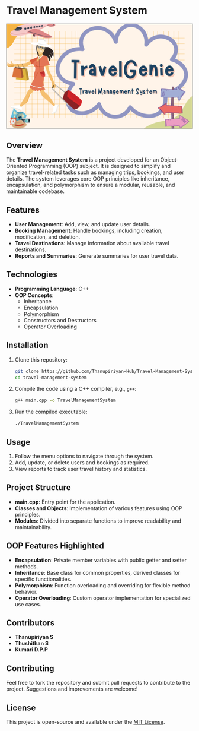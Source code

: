 # Travel Management System

![Travel Management System Logo](TravelgenPNG.PNG)

## Overview
The **Travel Management System** is a project developed for an Object-Oriented Programming (OOP) subject. It is designed to simplify and organize travel-related tasks such as managing trips, bookings, and user details. The system leverages core OOP principles like inheritance, encapsulation, and polymorphism to ensure a modular, reusable, and maintainable codebase.

## Features
- **User Management**: Add, view, and update user details.
- **Booking Management**: Handle bookings, including creation, modification, and deletion.
- **Travel Destinations**: Manage information about available travel destinations.
- **Reports and Summaries**: Generate summaries for user travel data.

## Technologies
- **Programming Language**: C++
- **OOP Concepts**:
  - Inheritance
  - Encapsulation
  - Polymorphism
  - Constructors and Destructors
  - Operator Overloading

## Installation
1. Clone this repository:
   ```bash
   git clone https://github.com/Thanupiriyan-Hub/Travel-Management-System.git
   cd travel-management-system
   ```
2. Compile the code using a C++ compiler, e.g., `g++`:
   ```bash
   g++ main.cpp -o TravelManagementSystem
   ```
3. Run the compiled executable:
   ```bash
   ./TravelManagementSystem
   ```

## Usage
1. Follow the menu options to navigate through the system.
2. Add, update, or delete users and bookings as required.
3. View reports to track user travel history and statistics.

## Project Structure
- **main.cpp**: Entry point for the application.
- **Classes and Objects**: Implementation of various features using OOP principles.
- **Modules**: Divided into separate functions to improve readability and maintainability.

## OOP Features Highlighted
- **Encapsulation**: Private member variables with public getter and setter methods.
- **Inheritance**: Base class for common properties, derived classes for specific functionalities.
- **Polymorphism**: Function overloading and overriding for flexible method behavior.
- **Operator Overloading**: Custom operator implementation for specialized use cases.

## Contributors
- **Thanupiriyan S**
- **Thushithan S**
- **Kumari D.P.P**

## Contributing
Feel free to fork the repository and submit pull requests to contribute to the project. Suggestions and improvements are welcome!

## License
This project is open-source and available under the [MIT License](LICENSE).
